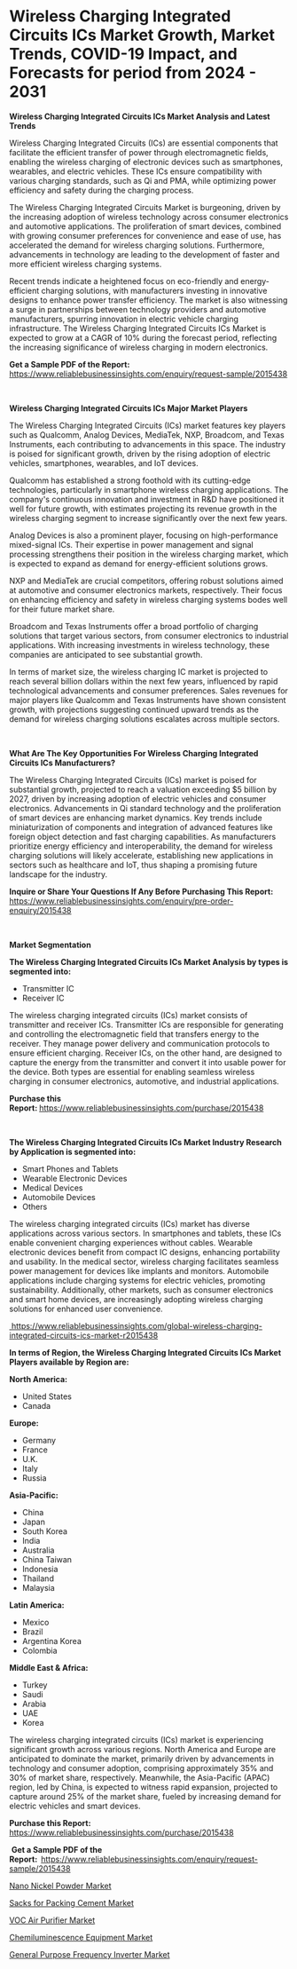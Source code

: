 <p><h1>Wireless Charging Integrated Circuits ICs Market Growth, Market Trends, COVID-19 Impact, and Forecasts for period from 2024 - 2031</h1></p><p><strong>Wireless Charging Integrated Circuits ICs Market Analysis and Latest Trends</strong></p>
<p><p>Wireless Charging Integrated Circuits (ICs) are essential components that facilitate the efficient transfer of power through electromagnetic fields, enabling the wireless charging of electronic devices such as smartphones, wearables, and electric vehicles. These ICs ensure compatibility with various charging standards, such as Qi and PMA, while optimizing power efficiency and safety during the charging process.</p><p>The Wireless Charging Integrated Circuits Market is burgeoning, driven by the increasing adoption of wireless technology across consumer electronics and automotive applications. The proliferation of smart devices, combined with growing consumer preferences for convenience and ease of use, has accelerated the demand for wireless charging solutions. Furthermore, advancements in technology are leading to the development of faster and more efficient wireless charging systems.</p><p>Recent trends indicate a heightened focus on eco-friendly and energy-efficient charging solutions, with manufacturers investing in innovative designs to enhance power transfer efficiency. The market is also witnessing a surge in partnerships between technology providers and automotive manufacturers, spurring innovation in electric vehicle charging infrastructure. The Wireless Charging Integrated Circuits ICs Market is expected to grow at a CAGR of 10% during the forecast period, reflecting the increasing significance of wireless charging in modern electronics.</p></p>
<p><strong>Get a Sample PDF of the Report:&nbsp;</strong> <a href="https://www.reliablebusinessinsights.com/enquiry/request-sample/2015438?utm_campaign=1588&utm_medium=2&utm_source=Github&utm_content=ia&utm_term=27102024&utm_id=wireless-charging-integrated-circuits-ics">https://www.reliablebusinessinsights.com/enquiry/request-sample/2015438</a></p>
<p>&nbsp;</p>
<p><strong>Wireless Charging Integrated Circuits ICs Major Market Players</strong></p>
<p><p>The Wireless Charging Integrated Circuits (ICs) market features key players such as Qualcomm, Analog Devices, MediaTek, NXP, Broadcom, and Texas Instruments, each contributing to advancements in this space. The industry is poised for significant growth, driven by the rising adoption of electric vehicles, smartphones, wearables, and IoT devices.</p><p>Qualcomm has established a strong foothold with its cutting-edge technologies, particularly in smartphone wireless charging applications. The company's continuous innovation and investment in R&D have positioned it well for future growth, with estimates projecting its revenue growth in the wireless charging segment to increase significantly over the next few years.</p><p>Analog Devices is also a prominent player, focusing on high-performance mixed-signal ICs. Their expertise in power management and signal processing strengthens their position in the wireless charging market, which is expected to expand as demand for energy-efficient solutions grows.</p><p>NXP and MediaTek are crucial competitors, offering robust solutions aimed at automotive and consumer electronics markets, respectively. Their focus on enhancing efficiency and safety in wireless charging systems bodes well for their future market share. </p><p>Broadcom and Texas Instruments offer a broad portfolio of charging solutions that target various sectors, from consumer electronics to industrial applications. With increasing investments in wireless technology, these companies are anticipated to see substantial growth.</p><p>In terms of market size, the wireless charging IC market is projected to reach several billion dollars within the next few years, influenced by rapid technological advancements and consumer preferences. Sales revenues for major players like Qualcomm and Texas Instruments have shown consistent growth, with projections suggesting continued upward trends as the demand for wireless charging solutions escalates across multiple sectors.</p></p>
<p>&nbsp;</p>
<p><strong>What Are The Key Opportunities For Wireless Charging Integrated Circuits ICs Manufacturers?</strong></p>
<p><p>The Wireless Charging Integrated Circuits (ICs) market is poised for substantial growth, projected to reach a valuation exceeding $5 billion by 2027, driven by increasing adoption of electric vehicles and consumer electronics. Advancements in Qi standard technology and the proliferation of smart devices are enhancing market dynamics. Key trends include miniaturization of components and integration of advanced features like foreign object detection and fast charging capabilities. As manufacturers prioritize energy efficiency and interoperability, the demand for wireless charging solutions will likely accelerate, establishing new applications in sectors such as healthcare and IoT, thus shaping a promising future landscape for the industry.</p></p>
<p><strong>Inquire or Share Your Questions If Any Before Purchasing This Report:</strong> <a href="https://www.reliablebusinessinsights.com/enquiry/pre-order-enquiry/2015438?utm_campaign=1588&utm_medium=2&utm_source=Github&utm_content=ia&utm_term=27102024&utm_id=wireless-charging-integrated-circuits-ics">https://www.reliablebusinessinsights.com/enquiry/pre-order-enquiry/2015438</a></p>
<p>&nbsp;</p>
<p><strong>Market Segmentation</strong></p>
<p><strong>The Wireless Charging Integrated Circuits ICs Market Analysis by types is segmented into:</strong></p>
<p><ul><li>Transmitter IC</li><li>Receiver IC</li></ul></p>
<p><p>The wireless charging integrated circuits (ICs) market consists of transmitter and receiver ICs. Transmitter ICs are responsible for generating and controlling the electromagnetic field that transfers energy to the receiver. They manage power delivery and communication protocols to ensure efficient charging. Receiver ICs, on the other hand, are designed to capture the energy from the transmitter and convert it into usable power for the device. Both types are essential for enabling seamless wireless charging in consumer electronics, automotive, and industrial applications.</p></p>
<p><strong>Purchase this Report:&nbsp;</strong><a href="https://www.reliablebusinessinsights.com/purchase/2015438?utm_campaign=1588&utm_medium=2&utm_source=Github&utm_content=ia&utm_term=27102024&utm_id=wireless-charging-integrated-circuits-ics">https://www.reliablebusinessinsights.com/purchase/2015438</a></p>
<p>&nbsp;</p>
<p><strong>The Wireless Charging Integrated Circuits ICs Market Industry Research by Application is segmented into:</strong></p>
<p><ul><li>Smart Phones and Tablets</li><li>Wearable Electronic Devices</li><li>Medical Devices</li><li>Automobile Devices</li><li>Others</li></ul></p>
<p><p>The wireless charging integrated circuits (ICs) market has diverse applications across various sectors. In smartphones and tablets, these ICs enable convenient charging experiences without cables. Wearable electronic devices benefit from compact IC designs, enhancing portability and usability. In the medical sector, wireless charging facilitates seamless power management for devices like implants and monitors. Automobile applications include charging systems for electric vehicles, promoting sustainability. Additionally, other markets, such as consumer electronics and smart home devices, are increasingly adopting wireless charging solutions for enhanced user convenience.</p></p>
<p><a href="https://www.reliablebusinessinsights.com/global-wireless-charging-integrated-circuits-ics-market-r2015438?utm_campaign=1588&utm_medium=2&utm_source=Github&utm_content=ia&utm_term=27102024&utm_id=wireless-charging-integrated-circuits-ics">&nbsp;https://www.reliablebusinessinsights.com/global-wireless-charging-integrated-circuits-ics-market-r2015438</a></p>
<p><strong>In terms of Region, the Wireless Charging Integrated Circuits ICs Market Players available by Region are:</strong></p>
<p>
    <p> <strong> North America: </strong>
        <ul>
            <li>United States</li>
            <li>Canada</li>
        </ul>
        </p> 
    <p> <strong> Europe: </strong>
        <ul>
            <li>Germany</li>
            <li>France</li>
            <li>U.K.</li>
            <li>Italy</li>
            <li>Russia</li>
        </ul>
        </p> 
    <p> <strong> Asia-Pacific: </strong>
        <ul>
            <li>China</li>
            <li>Japan</li>
            <li>South Korea</li>
            <li>India</li>
            <li>Australia</li>
            <li>China Taiwan</li>
            <li>Indonesia</li>
            <li>Thailand</li>
            <li>Malaysia</li>
        </ul>
        </p> 
    <p> <strong> Latin America: </strong>
        <ul>
            <li>Mexico</li>
            <li>Brazil</li>
            <li>Argentina Korea</li>
            <li>Colombia</li>
        </ul>
        </p> 
    <p> <strong> Middle East & Africa: </strong>
        <ul>
            <li>Turkey</li>
            <li>Saudi</li>
            <li>Arabia</li>
            <li>UAE</li>
            <li>Korea</li>
        </ul>
    </p>
    </p>
<p><p>The wireless charging integrated circuits (ICs) market is experiencing significant growth across various regions. North America and Europe are anticipated to dominate the market, primarily driven by advancements in technology and consumer adoption, comprising approximately 35% and 30% of market share, respectively. Meanwhile, the Asia-Pacific (APAC) region, led by China, is expected to witness rapid expansion, projected to capture around 25% of the market share, fueled by increasing demand for electric vehicles and smart devices.</p></p>
<p><strong>Purchase this Report: </strong><a href="https://www.reliablebusinessinsights.com/purchase/2015438?utm_campaign=1588&utm_medium=2&utm_source=Github&utm_content=ia&utm_term=27102024&utm_id=wireless-charging-integrated-circuits-ics">https://www.reliablebusinessinsights.com/purchase/2015438</a></p>
<p>&nbsp;<strong>Get a Sample PDF of the Report:&nbsp;&nbsp;</strong><a href="https://www.reliablebusinessinsights.com/enquiry/request-sample/2015438?utm_campaign=1588&utm_medium=2&utm_source=Github&utm_content=ia&utm_term=27102024&utm_id=wireless-charging-integrated-circuits-ics">https://www.reliablebusinessinsights.com/enquiry/request-sample/2015438</a></p>
<p><strong></strong></p>
<p><p><a href="https://www.linkedin.com/pulse/nano-nickel-powder-market-forecast-global-trends-analysis-ayclf?utm_campaign=1588&utm_medium=2&utm_source=Github&utm_content=ia&utm_term=27102024&utm_id=wireless-charging-integrated-circuits-ics">Nano Nickel Powder Market</a></p><p><a href="https://www.linkedin.com/pulse/exploring-sacks-packing-cement-market-strategic-insights-ys9mf?utm_campaign=1588&utm_medium=2&utm_source=Github&utm_content=ia&utm_term=27102024&utm_id=wireless-charging-integrated-circuits-ics">Sacks for Packing Cement Market</a></p><p><a href="https://www.linkedin.com/pulse/strategic-insights-global-voc-air-purifier-market-trends-rowzf?utm_campaign=1588&utm_medium=2&utm_source=Github&utm_content=ia&utm_term=27102024&utm_id=wireless-charging-integrated-circuits-ics">VOC Air Purifier Market</a></p><p><a href="https://www.linkedin.com/pulse/competitive-intelligence-chemiluminescence-equipment-market-wqimf?utm_campaign=1588&utm_medium=2&utm_source=Github&utm_content=ia&utm_term=27102024&utm_id=wireless-charging-integrated-circuits-ics">Chemiluminescence Equipment Market</a></p><p><a href="https://www.linkedin.com/pulse/general-purpose-frequency-inverter-market-dynamics-application-jp2ue?utm_campaign=1588&utm_medium=2&utm_source=Github&utm_content=ia&utm_term=27102024&utm_id=wireless-charging-integrated-circuits-ics">General Purpose Frequency Inverter Market</a></p></p>